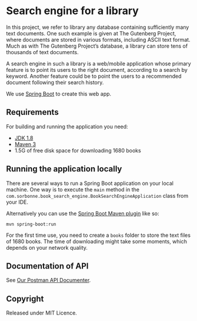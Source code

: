 # Search engine for a library

In this project, we refer to library any database containing sufficiently many
text documents. One such example is given at The Gutenberg Project, where documents are stored in various formats,
including ASCII text format. Much as with The Gutenberg Project’s database, a library can store tens of thousands of
text documents.   

A search engine in such a library is a web/mobile application whose primary feature is to point its users to the right
document, according to a search by keyword. Another feature could be to point the users to a recommended document
following their search history.

We use [Spring Boot](http://projects.spring.io/spring-boot/) to create this web app.

## Requirements

For building and running the application you need:

- [JDK 1.8](http://www.oracle.com/technetwork/java/javase/downloads/jdk8-downloads-2133151.html)
- [Maven 3](https://maven.apache.org)
- 1.5G of free disk space for downloading 1680 books

## Running the application locally

There are several ways to run a Spring Boot application on your local machine. One way is to execute the `main` method in the `com.sorbonne.book_search_engine.BookSearchEngineApplication` class from your IDE.

Alternatively you can use the [Spring Boot Maven plugin](https://docs.spring.io/spring-boot/docs/current/reference/html/build-tool-plugins-maven-plugin.html) like so:

```shell
mvn spring-boot:run
```

For the first time use, you need to create a `books` folder to store the text files of 1680 books. The time of downloading might take some moments, which depends on your network quality.

## Documentation of API
See [Our Postman API Documenter](https://documenter.getpostman.com/view/10263827/UVRHiP1r).

## Copyright

Released under MIT Licence. 